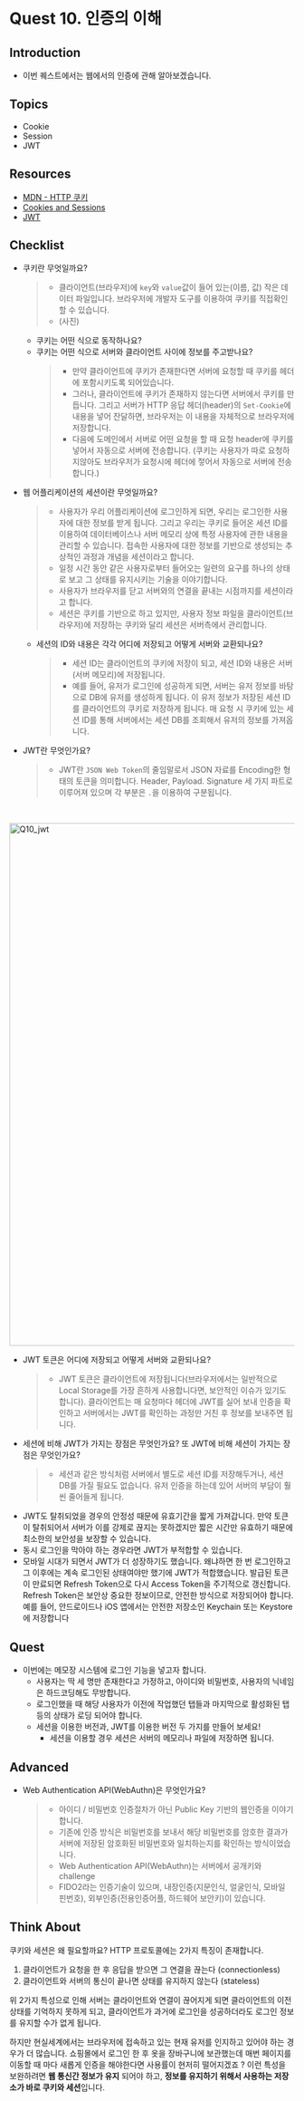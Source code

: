 # Quest 10. 인증의 이해

## Introduction

- 이번 퀘스트에서는 웹에서의 인증에 관해 알아보겠습니다.

## Topics

- Cookie
- Session
- JWT

## Resources

- [MDN - HTTP 쿠키](https://developer.mozilla.org/ko/docs/Web/HTTP/Cookies)
- [Cookies and Sessions](https://web.stanford.edu/~ouster/cgi-bin/cs142-fall10/lecture.php?topic=cookie)
- [JWT](https://jwt.io/)

## Checklist

- 쿠키란 무엇일까요?
  > - 클라이언트(브라우저)에 `key`와 `value`값이 들어 있는(이름, 값) 작은 데이터 파일입니다. 브라우저에 개발자 도구를 이용하여 쿠키를 직접확인 할 수 있습니다.
  > - (사진)
  - 쿠키는 어떤 식으로 동작하나요?
  - 쿠키는 어떤 식으로 서버와 클라이언트 사이에 정보를 주고받나요?
    > - 만약 클라이언트에 쿠키가 존재한다면 서버에 요청할 때 쿠키를 헤더에 포함시키도록 되어있습니다.
    > - 그러나, 클라이언트에 쿠키가 존재하지 않는다면 서버에서 쿠키를 만듭니다. 그리고 서버가 HTTP 응답 헤더(header)의 `Set-Cookie`에 내용을 넣어 잔달하면, 브라우저는 이 내용을 자체적으로 브라우저에 저장합니다.
    > - 다음에 도메인에서 서버로 어떤 요청을 할 때 요청 header에 쿠키를 넣어서 자동으로 서버에 전송합니다. (쿠키는 사용자가 따로 요청하지않아도 브라우저가 요청시에 헤더에 젛어서 자동으로 서버에 전송합니다.)
- 웹 어플리케이션의 세션이란 무엇일까요?
  > - 사용자가 우리 어플리케이션에 로그인하게 되면, 우리는 로그인한 사용자에 대한 정보를 받게 됩니다. 그리고 우리는 쿠키로 들어온 세션 ID를 이용하여 데이터베이스나 서버 메모리 상에 특정 사용자에 관한 내용을 관리할 수 있습니다. 접속한 사용자에 대한 정보를 기반으로 생성되는 추상적인 과정과 개념을 세션이라고 합니다.
  > - 일정 시간 동안 같은 사용자로부터 들어오는 일련의 요구를 하나의 상태로 보고 그 상태를 유지시키는 기술을 이야기합니다.
  > - 사용자가 브라우저를 닫고 서버와의 연결을 끝내는 시점까지를 세션이라고 합니다.
  > - 세션은 쿠키를 기반으로 하고 있지만, 사용자 정보 파일을 클라이언트(브라우저)에 저장하는 쿠키와 달리 세션은 서버측에서 관리합니다.
  - 세션의 ID와 내용은 각각 어디에 저장되고 어떻게 서버와 교환되나요?
    > - 세션 ID는 클라이언트의 쿠키에 저장이 되고, 세션 ID와 내용은 서버(서버 메모리)에 저장됩니다.
    > - 예를 들어, 유저가 로그인에 성공하게 되면, 서버는 유저 정보를 바탕으로 DB에 유저를 생성하게 됩니다. 이 유저 정보가 저장된 세션 ID를 클라이언트의 쿠키로 저장하게 됩니다. 매 요청 시 쿠키에 있는 세션 ID를 통해 서버에서는 세션 DB를 조회해서 유저의 정보를 가져옵니다.
- JWT란 무엇인가요?
  > - JWT란 `JSON Web Token`의 줄임말로서 JSON 자료를 Encoding한 형태의 토큰을 의미합니다. Header, Payload. Signature 세 가지 파트로 이루어져 있으며 각 부분은 `.`을 이용하여 구분됩니다.
  <br />
<img width="923" alt="Q10_jwt" src="https://user-images.githubusercontent.com/82071500/229053884-c884bf42-0f06-479e-ad27-4785d0836e4c.png">

  - JWT 토큰은 어디에 저장되고 어떻게 서버와 교환되나요?
    > - JWT 토큰은 클라이언트에 저장됩니다(브라우저에서는 일반적으로 Local Storage를 가장 흔하게 사용합니다면, 보안적인 이슈가 있기도 합니다). 클라이언트는 매 요청마다 헤더에 JWT를 실어 보내 인증을 확인하고 서버에서는 JWT를 확인하는 과정만 거친 후 정보를 보내주면 됩니다.
- 세션에 비해 JWT가 가지는 장점은 무엇인가요? 또 JWT에 비해 세션이 가지는 장점은 무엇인가요?
  > - 세션과 같은 방식처럼 서버에서 별도로 세션 ID를 저장해두거나, 세션 DB를 가질 필요도 없습니다. 유저 인증을 하는데 있어 서버의 부담이 훨씬 줄어들게 됩니다.
- JWT도 탈취되었을 경우의 안정성 때문에 유효기간을 짧게 가져갑니다. 만약 토큰이 탈취되어서 서버가 이를 강제로 끊지는 못하겠지만 짧은 시간만 유효하기 때문에 최소한의 보안성을 보장할 수 있습니다.
- 동시 로그인을 막아야 하는 경우라면 JWT가 부적합할 수 있습니다. 
- 모바일 시대가 되면서 JWT가 더 성장하기도 했습니다. 왜냐하면 한 번 로그인하고 그 이후에는 계속 로그인된 상태여야만 했기에 JWT가 적합했습니다. 발급된 토큰이 만료되면 Refresh Token으로 다시 Access Token을 주기적으로 갱신합니다. Refresh Token은 보안상 중요한 정보이므로, 안전한 방식으로 저장되어야 합니다. 예를 들어, 안드로이드나 iOS 앱에서는 안전한 저장소인 Keychain 또는 Keystore에 저장합니다

## Quest

- 이번에는 메모장 시스템에 로그인 기능을 넣고자 합니다.
  - 사용자는 딱 세 명만 존재한다고 가정하고, 아이디와 비밀번호, 사용자의 닉네임은 하드코딩해도 무방합니다.
  - 로그인했을 때 해당 사용자가 이전에 작업했던 탭들과 마지막으로 활성화된 탭 등의 상태가 로딩 되어야 합니다.
  - 세션을 이용한 버전과, JWT를 이용한 버전 두 가지를 만들어 보세요!
    - 세션을 이용할 경우 세션은 서버의 메모리나 파일에 저장하면 됩니다.

## Advanced

- Web Authentication API(WebAuthn)은 무엇인가요?
  > - 아이디 / 비밀번호 인증절차가 아닌 Public Key 기반의 웹인증을 이야기합니다.
  > - 기존에 인증 방식은 비밀번호를 보내서 해당 비밀번호를 암호한 결과가 서버에 저장된 암호화된 비밀번호와 일치하는지를 확인하는 방식이었습니다.
  > - Web Authentication API(WebAuthn)는 서버에서 공개키와 challenge
  > - FIDO2라는 인증기술이 있으며, 내장인증(지문인식, 얼굴인식, 모바일 핀번호), 외부인증(전용인증어플, 하드웨어 보안키)이 있습니다.

## Think About

쿠키와 세션은 왜 필요할까요? HTTP 프로토콜에는 2가지 특징이 존재합니다.

1. 클라이언트가 요청을 한 후 응답을 받으면 그 연결을 끊는다 (connectionless)
2. 클라이언트와 서버의 통신이 끝나면 상태를 유지하지 않는다 (stateless)

위 2가지 특성으로 인해 서버는 클라이언트와 연결이 끊어지게 되면 클라이언트의 이전 상태를 기억하지 못하게 되고, 클라이언트가 과거에 로그인을 성공하더라도 로그인 정보를 유지할 수가 없게 됩니다.

하지만 현실세계에서는 브라우저에 접속하고 있는 현재 유저를 인지하고 있어야 하는 경우가 더 많습니다. 쇼핑몰에서 로그인 한 후 옷을 장바구니에 보관했는데 매번 페이지를 이동할 때 마다 새롭게 인증을 해야한다면 사용률이 현저히 떨어지겠죠 ? 이런 특성을 보완하려면 **웹 통신간 정보가 유지** 되어야 하고, **정보를 유지하기 위해서 사용하는 저장소가 바로 쿠키와 세션**입니다.
